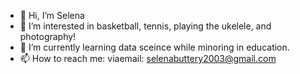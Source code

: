 - 👋 Hi, I’m Selena
- 👀 I’m interested in basketball, tennis, playing the ukelele, and photography!
- 🌱 I’m currently learning data sceince while minoring in education.
- 📫 How to reach me: viaemail: selenabuttery2003@gmail.com

<!---
selenabuttery/selenabuttery is a ✨ special ✨ repository because its `README.md` (this file) appears on your GitHub profile.
You can click the Preview link to take a look at your changes.
--->
